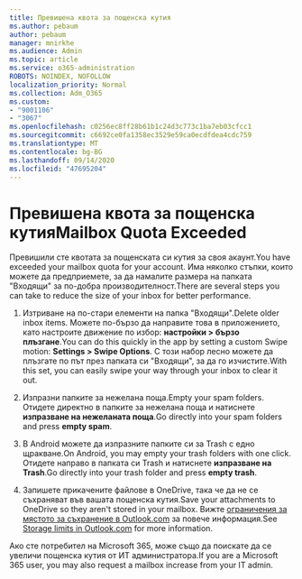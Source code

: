 ```yaml
---
title: Превишена квота за пощенска кутия
ms.author: pebaum
author: pebaum
manager: mnirkhe
ms.audience: Admin
ms.topic: article
ms.service: o365-administration
ROBOTS: NOINDEX, NOFOLLOW
localization_priority: Normal
ms.collection: Adm_O365
ms.custom:
- "9001106"
- "3067"
ms.openlocfilehash: c0256ec8ff28b61b1c24d3c773c1ba7eb03cfcc1
ms.sourcegitcommit: c6692ce0fa1358ec3529e59ca0ecdfdea4cdc759
ms.translationtype: MT
ms.contentlocale: bg-BG
ms.lasthandoff: 09/14/2020
ms.locfileid: "47695204"
---
```

# <a name="mailbox-quota-exceeded"></a><span data-ttu-id="9223c-102">Превишена квота за пощенска кутия</span><span class="sxs-lookup"><span data-stu-id="9223c-102">Mailbox Quota Exceeded</span></span>

<span data-ttu-id="9223c-103">Превишили сте квотата за пощенската си кутия за своя акаунт.</span><span class="sxs-lookup"><span data-stu-id="9223c-103">You have exceeded your mailbox quota for your account.</span></span> <span data-ttu-id="9223c-104">Има няколко стъпки, които можете да предприемете, за да намалите размера на папката "Входящи" за по-добра производителност.</span><span class="sxs-lookup"><span data-stu-id="9223c-104">There are several steps you can take to reduce the size of your inbox for better performance.</span></span>

1. <span data-ttu-id="9223c-105">Изтриване на по-стари елементи на папка "Входящи".</span><span class="sxs-lookup"><span data-stu-id="9223c-105">Delete older inbox items.</span></span> <span data-ttu-id="9223c-106">Можете по-бързо да направите това в приложението, като настроите движение по избор: **настройки > бързо плъзгане**.</span><span class="sxs-lookup"><span data-stu-id="9223c-106">You can do this quickly in the app by setting a custom Swipe motion: **Settings > Swipe Options**.</span></span> <span data-ttu-id="9223c-107">С този набор лесно можете да плъзгате по път през папката си "Входящи", за да го изчистите.</span><span class="sxs-lookup"><span data-stu-id="9223c-107">With this set, you can easily swipe your way through your inbox to clear it out.</span></span>

2. <span data-ttu-id="9223c-108">Изпразни папките за нежелана поща.</span><span class="sxs-lookup"><span data-stu-id="9223c-108">Empty your spam folders.</span></span> <span data-ttu-id="9223c-109">Отидете директно в папките за нежелана поща и натиснете **изпразване на нежеланата поща**.</span><span class="sxs-lookup"><span data-stu-id="9223c-109">Go directly into your spam folders and press **empty spam**.</span></span>

3. <span data-ttu-id="9223c-110">В Android можете да изпразните папките си за Trash с едно щракване.</span><span class="sxs-lookup"><span data-stu-id="9223c-110">On Android, you may empty your trash folders with one click.</span></span> <span data-ttu-id="9223c-111">Отидете направо в папката си Trash и натиснете **изпразване на Trash**.</span><span class="sxs-lookup"><span data-stu-id="9223c-111">Go directly into your trash folder and press **empty trash**.</span></span> 

4. <span data-ttu-id="9223c-112">Запишете прикачените файлове в OneDrive, така че да не се съхраняват във вашата пощенска кутия.</span><span class="sxs-lookup"><span data-stu-id="9223c-112">Save your attachments to OneDrive so they aren't stored in your mailbox.</span></span> <span data-ttu-id="9223c-113">Вижте [ограничения за мястото за съхранение в Outlook.com](https://support.office.com/article/storage-limits-in-outlook-com-7ac99134-69e5-4619-ac0b-2d313bba5e9e) за повече информация.</span><span class="sxs-lookup"><span data-stu-id="9223c-113">See [Storage limits in Outlook.com](https://support.office.com/article/storage-limits-in-outlook-com-7ac99134-69e5-4619-ac0b-2d313bba5e9e) for more information.</span></span> 

<span data-ttu-id="9223c-114">Ако сте потребител на Microsoft 365, може също да поискате да се увеличи пощенска кутия от ИТ администратора.</span><span class="sxs-lookup"><span data-stu-id="9223c-114">If you are a Microsoft 365 user, you may also request a mailbox increase from your IT admin.</span></span>